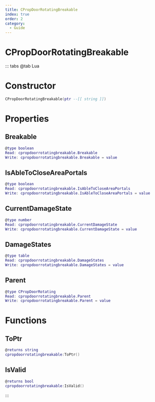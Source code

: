 ```yaml
---
title: CPropDoorRotatingBreakable
index: true
order: 2
category:
  - Guide
---
```


# CPropDoorRotatingBreakable

::: tabs
@tab Lua
# Constructor
```lua
CPropDoorRotatingBreakable(ptr --[[ string ]])
```
# Properties
## Breakable 
```lua
@type boolean
Read: cpropdoorrotatingbreakable.Breakable
Write: cpropdoorrotatingbreakable.Breakable = value
```
## IsAbleToCloseAreaPortals 
```lua
@type boolean
Read: cpropdoorrotatingbreakable.IsAbleToCloseAreaPortals
Write: cpropdoorrotatingbreakable.IsAbleToCloseAreaPortals = value
```
## CurrentDamageState 
```lua
@type number
Read: cpropdoorrotatingbreakable.CurrentDamageState
Write: cpropdoorrotatingbreakable.CurrentDamageState = value
```
## DamageStates 
```lua
@type table
Read: cpropdoorrotatingbreakable.DamageStates
Write: cpropdoorrotatingbreakable.DamageStates = value
```
## Parent 
```lua
@type CPropDoorRotating
Read: cpropdoorrotatingbreakable.Parent
Write: cpropdoorrotatingbreakable.Parent = value
```
# Functions
## ToPtr
```lua
@returns string
cpropdoorrotatingbreakable:ToPtr()
```
## IsValid
```lua
@returns bool
cpropdoorrotatingbreakable:IsValid()
```

:::